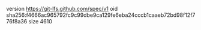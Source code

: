 version https://git-lfs.github.com/spec/v1
oid sha256:f4666ac965792fc9c99dbe9ca129fe6eba24cccb1caaeb72bd98f12f776f8a36
size 4610
